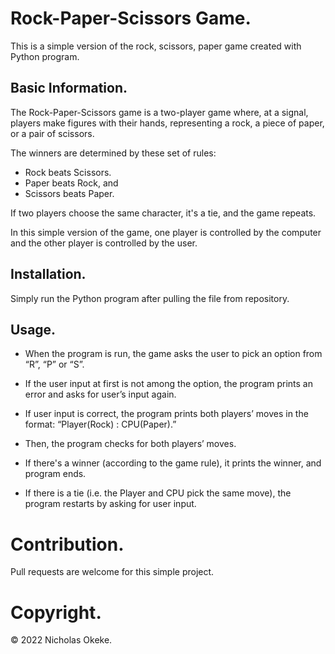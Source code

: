 # Rock-Paper-Scissors Game.

This is a simple version of the rock, scissors, paper game created with Python program.

## Basic Information.

The Rock-Paper-Scissors game is a two-player game where, at a signal, players make figures with their hands, representing a rock, a piece of paper, or a pair of scissors.

The winners are determined by these set of rules:
* Rock beats Scissors.
* Paper beats Rock, and
* Scissors beats Paper.

If two players choose the same character, it's a tie, and the game repeats.

In this simple version of the game, one player is controlled by the computer and the other player is controlled by the user.

## Installation.

Simply run the Python program after pulling the file from repository.

## Usage.

* When the program is run, the game asks the user to pick an option from “R”, “P” or “S”.

* If the user input at first is not among the option, the program prints an error and asks for user’s input again.

* If user input is correct, the program prints both players’ moves in the format: “Player(Rock) : CPU(Paper).”

* Then, the program checks for both players’ moves.

* If there's a winner (according to the game rule), it prints the winner, and program ends.

* If there is a tie (i.e. the Player and CPU pick the same move), the program restarts by asking for user input.

# Contribution.

Pull requests are welcome for this simple project.

# Copyright.
© 2022 Nicholas Okeke.

